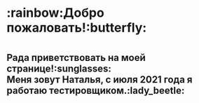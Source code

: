 <h1>:rainbow:Добро пожаловать!:butterfly:<h1>
<h2>Рада приветствовать на моей странице!:sunglasses:</br>
Меня зовут Наталья, с июля 2021 года я работаю  тестировщиком.:lady_beetle:	
